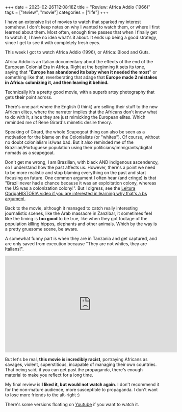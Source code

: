+++ 
date = 2023-02-26T12:08:18Z
title = "Review: Africa Addio (1966)"
tags = ["review", "movie"]
categories = ["life"]
+++

I have an extensive list of movies to watch that sparked my interest somehow.
I don't keep notes on why I wanted to watch them, or where I first learned about them.
Most often, enough time passes that when I finally get to watch it, I have no idea what's it about.
It ends up being a good strategy, since I get to see it with completely fresh eyes.

This week I got to watch Africa Addio (1996), or Africa: Blood and Guts.


Africa Addio is an Italian documentary about the effects of the end of the
European Colonial Era in Africa. Right at the beginning it sets its tone, saying that **"Europe has abandoned its baby when it needed the most"** or something like that, reverberating that adage that **Europe made 2 mistakes in Africa: colonizing it, and then leaving it behind.**

Technically it's a pretty good movie, with a superb artsy photography that gets **their** point across.


There's one part where the English (I think) are selling their stuff to the new
African elites, where the narrator implies that the Africans don't know what to do with it, since
they are just mimicking the European elites. Which reminded me of Rene Girard's mimetic desire theory.

Speaking of Girard, the whole Scapegoat thing can also be seen as a motivation for the blame on the Colonialists (or "whites").
Of course, without no doubt colonialism is/was bad. But it also reminded me of the Brazilian/Portuguese population using their politicians/immigrants/digital nomads as a scapegoat.

Don't get me wrong, I am Brazilian, with black AND indigenous ascendency, so I understand how the past affects us. However, there's a point we need to be more realistic and stop blaming everything on the past and start focusing on future. One common argument I often hear (and cringe) is that "Brazil never had a chance because it was an exploitation colony, whereas the US was a colonization colony!". But I digress, see the [Leitura ObrigaHISTÓRIA video if you are interested in learning why that's a bs argument](https://www.youtube.com/watch?v=EL9DsgRbUiI).

Back to the movie, although it managed to catch really interesting journalistic scenes, like the Arab massacre in Zanzibar, it sometimes feel like the timing is **too good** to be true, like when they got footage of the population killing hippos, elephants and other animals.
Which by the way is a pretty gruesome scene, be aware.

A somewhat funny part is when they are in Tanzania and get captured, and are only saved from
execution because "They are not whites, they are Italians!".

<iframe width="560" height="315" src="https://www.youtube.com/embed/wyLCd6_r0yU" title="YouTube video player" frameborder="0" allow="accelerometer; autoplay; clipboard-write; encrypted-media; gyroscope; picture-in-picture; web-share" allowfullscreen></iframe>


But let's be real, **this movie is incredibly racist**, portraying Africans as savages, violent, superstitious, incapable of managing their own countries. That being said, if you can get past the propaganda, there's enough material to make you reflect for a long time.

My final review is **I liked it, but would not watch again**. I don't recommend it for the non-mature audience, more susceptible to propaganda. I don't want to lose more friends to the alt-right :)

There's some versions floating on [Youtube](https://www.youtube.com/watch?v=_Fm464VmtPc) if you want to watch it.

